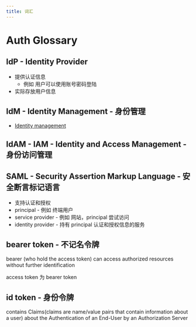 ```yaml
---
title: 词汇
---
```


# Auth Glossary

## IdP - Identity Provider

- 提供认证信息
  - 例如 用户可以使用账号密码登陆
- 实际存放用户信息

## IdM - Identity Management - 身份管理

- [Identity management](https://en.wikipedia.org/wiki/Identity_management)

## IdAM - IAM - Identity and Access Management - 身份访问管理

## SAML - Security Assertion Markup Language - 安全断言标记语言

- 支持认证和授权
- principal - 例如 终端用户
- service provider - 例如 网站，principal 尝试访问
- identity provider - 持有 principal 认证和授权信息的服务

## bearer token - 不记名令牌

bearer (who hold the access token) can access authorized resources without further identification

access token 为 bearer token

## id token - 身份令牌

contains Claims(claims are name/value pairs that contain information about a user) about the Authentication of an End-User by an Authorization Server
